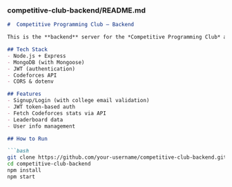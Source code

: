 ### competitive-club-backend/README.md

```markdown
#  Competitive Programming Club – Backend

This is the **backend** server for the *Competitive Programming Club* app. It handles user authentication, Codeforces integration, and database operations.

## Tech Stack
- Node.js + Express
- MongoDB (with Mongoose)
- JWT (authentication)
- Codeforces API
- CORS & dotenv

## Features
- Signup/Login (with college email validation)
- JWT token-based auth
- Fetch Codeforces stats via API
- Leaderboard data
- User info management

## How to Run

```bash
git clone https://github.com/your-username/competitive-club-backend.git
cd competitive-club-backend
npm install
npm start
